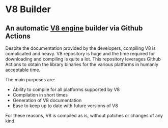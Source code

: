 # V8 Builder
## An automatic [V8 engine](https://v8.dev) builder via Github Actions

Despite the documentation provided by the developers, compiling V8 is complicated and heavy. V8 repository is huge and the time required for downloading and compiling is quite a lot.
This repository leverages Github Actions to obtain the library binaries for the various platforms in humanly acceptable time.

The main purposes are:
- Ability to compile for all platforms supported by V8
- Compilation in short times
- Generation of V8 documentation
- Ease to keep up to date with future versions of V8

For these reasons, V8 is compiled as is, without patches or changes of any kind.